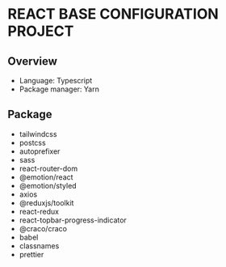 # REACT BASE CONFIGURATION PROJECT

## Overview

- Language: Typescript
- Package manager: Yarn

## Package

- tailwindcss
- postcss
- autoprefixer
- sass
- react-router-dom
- @emotion/react
- @emotion/styled
- axios
- @reduxjs/toolkit
- react-redux
- react-topbar-progress-indicator
- @craco/craco
- babel
- classnames
- prettier
